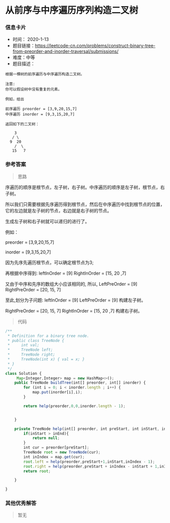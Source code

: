 # 从前序与中序遍历序列构造二叉树

### 信息卡片

- 时间： 2020-1-13
- 题目链接：https://leetcode-cn.com/problems/construct-binary-tree-from-preorder-and-inorder-traversal/submissions/
- 难度：中等
- 题目描述：

```
根据一棵树的前序遍历与中序遍历构造二叉树。

注意:
你可以假设树中没有重复的元素。

例如，给出

前序遍历 preorder = [3,9,20,15,7]
中序遍历 inorder = [9,3,15,20,7]

返回如下的二叉树：

    3
   / \
  9  20
    /  \
   15   7

```



### 参考答案

> 思路

序遍历的顺序是根节点，左子树，右子树。中序遍历的顺序是左子树，根节点，右子树。

所以我们只需要根据先序遍历得到根节点，然后在中序遍历中找到根节点的位置，它的左边就是左子树的节点，右边就是右子树的节点。

生成左子树和右子树就可以递归的进行了。

例如：

preorder = [3,9,20,15,7]

 inorder = [9,3,15,20,7]  

因为先序先遍历根节点，可以确定根节点为3; 

再根据中序得到: leftInOrder = [9] RightInOrder = [15, 20 ,7]

 又由于中序和先序的数组大小应该相同的, 所以, LeftPreOrder = [9] RightPreOrder = [20, 15, 7] 

至此,划分为子问题: leftInOrder = [9] LeftPreOrder = [9] 构建左子树。 

RightPreOrder = [20, 15, 7] RightInOrder = [15, 20 ,7] 构建右子树。  



> 代码

```js
/**
 * Definition for a binary tree node.
 * public class TreeNode {
 *     int val;
 *     TreeNode left;
 *     TreeNode right;
 *     TreeNode(int x) { val = x; }
 * }
 */ 
class Solution {
     Map<Integer,Integer> map = new HashMap<>();
    public TreeNode buildTree(int[] preorder, int[] inorder) {
        for (int i = 0; i < inorder.length ; i++) {
            map.put(inorder[i],i);
        }

        return help(preorder,0,0,inorder.length - 1);


    }

    private TreeNode help(int[] preorder, int preStart, int inStart, int inEnd) {
        if(inStart > inEnd){
            return null;
        }
        int cur = preorder[preStart];
        TreeNode root = new TreeNode(cur);
        int inIndex = map.get(cur);
        root.left = help(preorder,preStart+1,inStart,inIndex - 1);
        root.right = help(preorder,preStart + inIndex - inStart + 1,inIndex + 1,inEnd);
        return root;

    }

}
```





### 其他优秀解答

> 暂无







